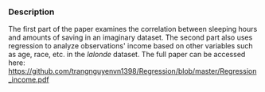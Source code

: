 ### Description
The first part of the paper examines the correlation between sleeping hours and amounts of saving in an imaginary dataset. The second part also uses regression to analyze observations' income based on other variables such as age, race, etc. in the *lalonde* dataset. The full paper can be accessed here: https://github.com/trangnguyenvn1398/Regression/blob/master/Regression_income.pdf

